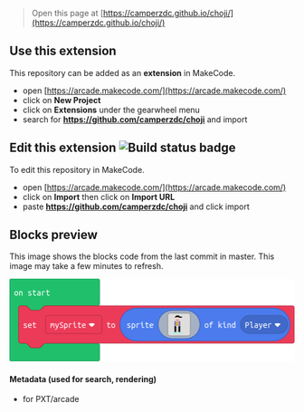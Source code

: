 > Open this page at [https://camperzdc.github.io/choji/](https://camperzdc.github.io/choji/)

## Use this extension

This repository can be added as an **extension** in MakeCode.

* open [https://arcade.makecode.com/](https://arcade.makecode.com/)
* click on **New Project**
* click on **Extensions** under the gearwheel menu
* search for **https://github.com/camperzdc/choji** and import

## Edit this extension ![Build status badge](https://github.com/camperzdc/choji/workflows/MakeCode/badge.svg)

To edit this repository in MakeCode.

* open [https://arcade.makecode.com/](https://arcade.makecode.com/)
* click on **Import** then click on **Import URL**
* paste **https://github.com/camperzdc/choji** and click import

## Blocks preview

This image shows the blocks code from the last commit in master.
This image may take a few minutes to refresh.

![A rendered view of the blocks](https://github.com/camperzdc/choji/raw/master/.github/makecode/blocks.png)

#### Metadata (used for search, rendering)

* for PXT/arcade
<script src="https://makecode.com/gh-pages-embed.js"></script><script>makeCodeRender("{{ site.makecode.home_url }}", "{{ site.github.owner_name }}/{{ site.github.repository_name }}");</script>
